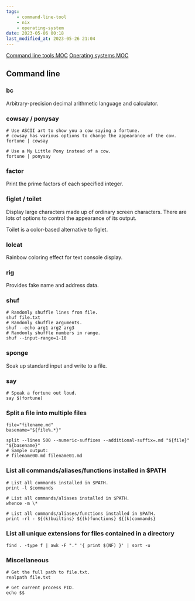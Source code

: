 ```yaml
---
tags:
    - command-line-tool
    - nix
    - operating-system
date: 2023-05-06 00:18
last_modified_at: 2023-05-26 21:04
---
```


[Command line tools MOC](Command%20line%20tools%20MOC.md)
[Operating systems MOC](Operating%20systems%20MOC.md)

## Command line

### bc

Arbitrary-precision decimal arithmetic language and calculator.

### cowsay / ponysay

```shell
# Use ASCII art to show you a cow saying a fortune.
# cowsay has various options to change the appearance of the cow.
fortune | cowsay

# Use a My Little Pony instead of a cow.
fortune | ponysay
```

### factor

Print the prime factors of each specified integer.

### figlet / toilet

Display large characters made up of ordinary screen characters. There are lots of options to control the appearance of its output.

Toilet is a color-based alternative to figlet.

### lolcat

Rainbow coloring effect for text console display.

### rig

Provides fake name and address data.

### shuf

```shell
# Randomly shuffle lines from file.
shuf file.txt
# Randomly shuffle arguments.
shuf --echo arg1 arg2 arg3
# Randomly shuffle numbers in range.
shuf --input-range=1-10
```

### sponge

Soak up standard input and write to a file.

### say

```shell
# Speak a fortune out loud.
say $(fortune)
```

### Split a file into multiple files

```shell
file="filename.md"
basename="${file%.*}"

split --lines 500 --numeric-suffixes --additional-suffix=.md "${file}" "${basename}"
# Sample output:
# filename00.md filename01.md
```

### List all commands/aliases/functions installed in $PATH

```shell
# List all commands installed in $PATH.
print -l $commands

# List all commands/aliases installed in $PATH.
whence -m \*

# List all commands/aliases/functions installed in $PATH.
print -rl - ${(k)builtins} ${(k)functions} ${(k)commands}
```

### List all unique extensions for files contained in a directory

```shell
find . -type f | awk -F "." '{ print $(NF) }' | sort -u
```

### Miscellaneous

```shell
# Get the full path to file.txt.
realpath file.txt

# Get current process PID.
echo $$
```
